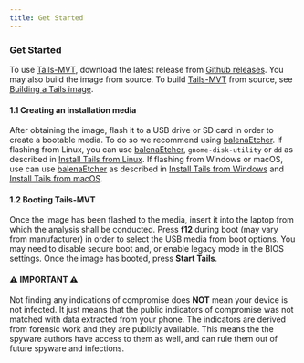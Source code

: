 ```yaml
---
title: Get Started
---
```

### Get Started
To use [Tails-MVT](https://github.com/ztychr/tails), download the latest release from [Github releases](https://github.com/ztychr/Tails-MVT/releases/). You may also build the image from source. To build [Tails-MVT](https://github.com/ztychr/tails) from source, see [Building a Tails image](https://tails.boum.org/contribute/build/).

#### 1.1 Creating an installation media
After obtaining the image, flash it to a USB drive or SD card in order to create a bootable media. To do so we recommend using [balenaEtcher](https://etcher.balena.io/). If flashing from Linux, you can use [balenaEtcher](https://etcher.balena.io/), `gnome-disk-utility` or `dd` as described in [Install Tails from Linux](https://tails.boum.org/install/linux/index.en.html). If flashing from Windows or macOS, use can use [balenaEtcher](https://etcher.balena.io/) as described in [Install Tails from Windows](https://tails.boum.org/install/windows/index.en.html) and [Install Tails from macOS](https://tails.boum.org/install/mac/index.en.html).

#### 1.2 Booting Tails-MVT
Once the image has been flashed to the media, insert it into the laptop from which the analysis shall be conducted. Press **f12** during boot (may vary from manufacturer) in order to select the USB media from boot options. You may need to disable secure boot and, or enable legacy mode in the BIOS settings. Once the image has booted, press **Start Tails**.


#### ⚠️ **IMPORTANT** ⚠️ ####
Not finding any indications of compromise does **NOT** mean your device is not infected. It just means that the public indicators of compromise was not matched with data extracted from your phone. The indicators are derived from forensic work and they are publicly available. This means the the spyware authors have access to them as well, and can rule them out of future spyware and infections.  
